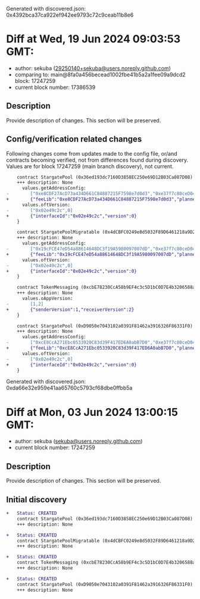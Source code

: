 Generated with discovered.json: 0x4392bca37ca922ef942ee9793c72c9ceab11b8e6

# Diff at Wed, 19 Jun 2024 09:03:53 GMT:

- author: sekuba (<29250140+sekuba@users.noreply.github.com>)
- comparing to: main@8fa0a456becead1002fbe41b5a2a1fee09a9dcd2 block: 17247259
- current block number: 17386539

## Description

Provide description of changes. This section will be preserved.

## Config/verification related changes

Following changes come from updates made to the config file,
or/and contracts becoming verified, not from differences found during
discovery. Values are for block 17247259 (main branch discovery), not current.

```diff
    contract StargatePool (0x36ed193dc7160D3858EC250e69D12B03Ca087D08) {
    +++ description: None
      values.getAddressConfig:
-        ["0xe8CDF27AcD73a434D661C84887215F7598e7d0d3","0xe37f7c80ceD04c4F243C0Fd04A5510D663CB88b5","0x3da4f8E456AC648c489c286B99Ca37B666be7C4C","0xcbE78230CcA58b9EF4c3c5D1bC0D7E4b3206588a","0xA45B5130f36CDcA45667738e2a258AB09f4A5f7F","0x0000000000000000000000000000000000000000"]
+        {"feeLib":"0xe8CDF27AcD73a434D661C84887215F7598e7d0d3","planner":"0xe37f7c80ceD04c4F243C0Fd04A5510D663CB88b5","treasurer":"0x3da4f8E456AC648c489c286B99Ca37B666be7C4C","tokenMessaging":"0xcbE78230CcA58b9EF4c3c5D1bC0D7E4b3206588a","creditMessaging":"0xA45B5130f36CDcA45667738e2a258AB09f4A5f7F","lzToken":"0x0000000000000000000000000000000000000000"}
      values.oftVersion:
-        ["0x02e49c2c",0]
+        {"interfaceId":"0x02e49c2c","version":0}
    }
```

```diff
    contract StargatePoolMigratable (0x4dCBFC0249e8d5032F89D6461218a9D2eFff5125) {
    +++ description: None
      values.getAddressConfig:
-        ["0x19cFCE47eD54a88614648DC3f19A5980097007dD","0xe37f7c80ceD04c4F243C0Fd04A5510D663CB88b5","0x3da4f8E456AC648c489c286B99Ca37B666be7C4C","0xcbE78230CcA58b9EF4c3c5D1bC0D7E4b3206588a","0xA45B5130f36CDcA45667738e2a258AB09f4A5f7F","0x0000000000000000000000000000000000000000"]
+        {"feeLib":"0x19cFCE47eD54a88614648DC3f19A5980097007dD","planner":"0xe37f7c80ceD04c4F243C0Fd04A5510D663CB88b5","treasurer":"0x3da4f8E456AC648c489c286B99Ca37B666be7C4C","tokenMessaging":"0xcbE78230CcA58b9EF4c3c5D1bC0D7E4b3206588a","creditMessaging":"0xA45B5130f36CDcA45667738e2a258AB09f4A5f7F","lzToken":"0x0000000000000000000000000000000000000000"}
      values.oftVersion:
-        ["0x02e49c2c",0]
+        {"interfaceId":"0x02e49c2c","version":0}
    }
```

```diff
    contract TokenMessaging (0xcbE78230CcA58b9EF4c3c5D1bC0D7E4b3206588a) {
    +++ description: None
      values.oAppVersion:
-        [1,2]
+        {"senderVersion":1,"receiverVersion":2}
    }
```

```diff
    contract StargatePool (0xD9050e7043102a0391F81462a3916326F86331F0) {
    +++ description: None
      values.getAddressConfig:
-        ["0xcE8CcA271Ebc0533920C83d39F417ED6A0abB7D0","0xe37f7c80ceD04c4F243C0Fd04A5510D663CB88b5","0x3da4f8E456AC648c489c286B99Ca37B666be7C4C","0xcbE78230CcA58b9EF4c3c5D1bC0D7E4b3206588a","0xA45B5130f36CDcA45667738e2a258AB09f4A5f7F","0x0000000000000000000000000000000000000000"]
+        {"feeLib":"0xcE8CcA271Ebc0533920C83d39F417ED6A0abB7D0","planner":"0xe37f7c80ceD04c4F243C0Fd04A5510D663CB88b5","treasurer":"0x3da4f8E456AC648c489c286B99Ca37B666be7C4C","tokenMessaging":"0xcbE78230CcA58b9EF4c3c5D1bC0D7E4b3206588a","creditMessaging":"0xA45B5130f36CDcA45667738e2a258AB09f4A5f7F","lzToken":"0x0000000000000000000000000000000000000000"}
      values.oftVersion:
-        ["0x02e49c2c",0]
+        {"interfaceId":"0x02e49c2c","version":0}
    }
```

Generated with discovered.json: 0xda66e32e959e41aa65760c5793cf68dbe0ffbb5a

# Diff at Mon, 03 Jun 2024 13:00:15 GMT:

- author: sekuba (<sekuba@users.noreply.github.com>)
- current block number: 17247259

## Description

Provide description of changes. This section will be preserved.

## Initial discovery

```diff
+   Status: CREATED
    contract StargatePool (0x36ed193dc7160D3858EC250e69D12B03Ca087D08)
    +++ description: None
```

```diff
+   Status: CREATED
    contract StargatePoolMigratable (0x4dCBFC0249e8d5032F89D6461218a9D2eFff5125)
    +++ description: None
```

```diff
+   Status: CREATED
    contract TokenMessaging (0xcbE78230CcA58b9EF4c3c5D1bC0D7E4b3206588a)
    +++ description: None
```

```diff
+   Status: CREATED
    contract StargatePool (0xD9050e7043102a0391F81462a3916326F86331F0)
    +++ description: None
```
